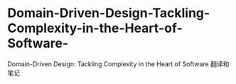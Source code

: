 # Domain-Driven-Design-Tackling-Complexity-in-the-Heart-of-Software-
Domain-Driven Design: Tackling Complexity in the Heart of Software 翻译和笔记
